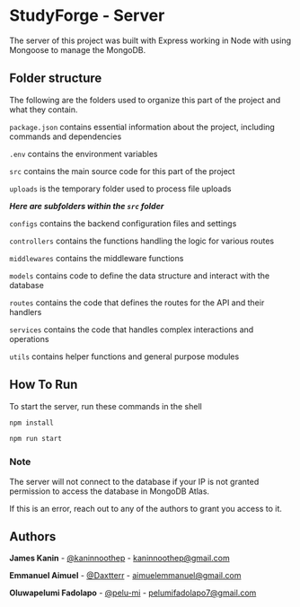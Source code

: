 # StudyForge - Server

The server of this project was built with Express working in Node with using Mongoose to manage the MongoDB.


## Folder structure

The following are the folders used to organize this part of the project and what they contain.

`package.json` contains essential information about the project, including commands and dependencies

`.env` contains the environment variables

`src` contains the main source code for this part of the project

`uploads` is the temporary folder used to process file uploads


**_Here are subfolders within the `src` folder_**

`configs` contains the backend configuration files and settings

`controllers` contains the functions handling the logic for various routes

`middlewares` contains the middleware functions

`models` contains code to define the data structure and interact with the database

`routes` contains the code that defines the routes for the API and their handlers

`services` contains the code that handles complex interactions and operations

`utils` contains helper functions and general purpose modules




## How To Run

To start the server, run these commands in the shell
```sh
npm install
```
```sh
npm run start
```


### Note

The server will not connect to the database if your IP is not granted permission to access the database in MongoDB Atlas.

If this is an error, reach out to any of the authors to grant you access to it.


<!-- CONTACT -->
## Authors

**James Kanin** - [@kaninnoothep](https://github.com/kaninnoothep) - [kaninnoothep@gmail.com](mailto:kaninnoothep@gmail.com)

**Emmanuel Aimuel** - [@Daxtterr](https://github.com/Daxtterr) - [aimuelemmanuel@gmail.com](mailto:aimuelemmanuel@gmail.com)

**Oluwapelumi Fadolapo** - [@pelu-mi](https://github.com/pelu-mi) - [pelumifadolapo7@gmail.com](mailto:pelumifadolapo7@gmail.com)


